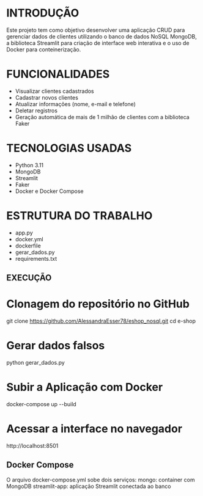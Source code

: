 # INTRODUÇÃO
Este projeto tem como objetivo desenvolver uma aplicação CRUD para gerenciar dados de clientes utilizando o banco de dados NoSQL MongoDB, a biblioteca Streamlit para criação de interface web interativa e o uso de Docker para conteinerização.

# FUNCIONALIDADES
- Visualizar clientes cadastrados
- Cadastrar novos clientes
- Atualizar informações (nome, e-mail e telefone)
- Deletar registros
- Geração automática de mais de 1 milhão de clientes com a biblioteca Faker

# TECNOLOGIAS USADAS
- Python 3.11
- MongoDB
- Streamlit
- Faker
- Docker e Docker Compose

# ESTRUTURA DO TRABALHO
- app.py
- docker.yml
- dockerfile
- gerar_dados.py
- requirements.txt

## EXECUÇÃO
# Clonagem do repositório no GitHub
git clone https://github.com/AlessandraEsser78/eshop_nosql.git
cd e-shop

# Gerar dados falsos
python gerar_dados.py

# Subir a Aplicação com Docker
docker-compose up --build
# Acessar a interface no navegador
http://localhost:8501

## Docker Compose
O arquivo docker-compose.yml sobe dois serviços:
mongo: container com MongoDB
streamlit-app: aplicação Streamlit conectada ao banco




